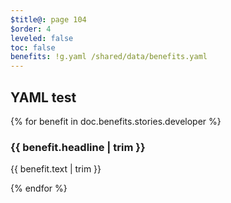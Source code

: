 ```yaml
---
$title@: page 104
$order: 4
leveled: false
toc: false
benefits: !g.yaml /shared/data/benefits.yaml
---
```


## YAML test

{% for benefit in doc.benefits.stories.developer %}
  <div class="">
    <h3 class="">{{ benefit.headline | trim }}</h3>
    <p class="">{{ benefit.text | trim }}</p>
  </div>
{% endfor %}

